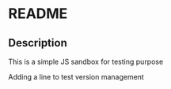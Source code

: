 # README

## Description

This is a simple JS sandbox for testing purpose



Adding a line to test version management